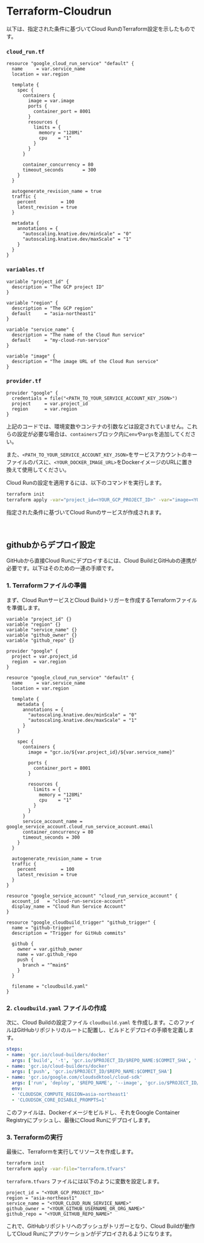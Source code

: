 # Terraform-Cloudrun


以下は、指定された条件に基づいてCloud RunのTerraform設定を示したものです。

### `cloud_run.tf`
```hcl
resource "google_cloud_run_service" "default" {
  name     = var.service_name
  location = var.region

  template {
    spec {
      containers {
        image = var.image
        ports {
          container_port = 8001
        }
        resources {
          limits = {
            memory = "128Mi"
            cpu    = "1"
          }
        }
      }

      container_concurrency = 80
      timeout_seconds       = 300
    }
  }

  autogenerate_revision_name = true
  traffic {
    percent         = 100
    latest_revision = true
  }

  metadata {
    annotations = {
      "autoscaling.knative.dev/minScale" = "0"
      "autoscaling.knative.dev/maxScale" = "1"
    }
  }
}
```

### `variables.tf`
```hcl
variable "project_id" {
  description = "The GCP project ID"
}

variable "region" {
  description = "The GCP region"
  default     = "asia-northeast1"
}

variable "service_name" {
  description = "The name of the Cloud Run service"
  default     = "my-cloud-run-service"
}

variable "image" {
  description = "The image URL of the Cloud Run service"
}
```

### `provider.tf`
```hcl
provider "google" {
  credentials = file("<PATH_TO_YOUR_SERVICE_ACCOUNT_KEY_JSON>")
  project     = var.project_id
  region      = var.region
}
```

上記のコードでは、環境変数やコンテナの引数などは設定されていません。これらの設定が必要な場合は、`containers`ブロック内に`env`や`args`を追加してください。

また、`<PATH_TO_YOUR_SERVICE_ACCOUNT_KEY_JSON>`をサービスアカウントのキーファイルのパスに、`<YOUR_DOCKER_IMAGE_URL>`をDockerイメージのURLに置き換えて使用してください。

Cloud Runの設定を適用するには、以下のコマンドを実行します。

```sh
terraform init
terraform apply -var="project_id=<YOUR_GCP_PROJECT_ID>" -var="image=<YOUR_DOCKER_IMAGE_URL>"
```

指定された条件に基づいてCloud Runのサービスが作成されます。


<br>


## githubからデプロイ設定 

GitHubから直接Cloud Runにデプロイするには、Cloud BuildとGitHubの連携が必要です。以下はそのための一連の手順です。

### 1. Terraformファイルの準備

まず、Cloud RunサービスとCloud Buildトリガーを作成するTerraformファイルを準備します。

```hcl
variable "project_id" {}
variable "region" {}
variable "service_name" {}
variable "github_owner" {}
variable "github_repo" {}

provider "google" {
  project = var.project_id
  region  = var.region
}

resource "google_cloud_run_service" "default" {
  name     = var.service_name
  location = var.region

  template {
    metadata {
      annotations = {
        "autoscaling.knative.dev/minScale" = "0"
        "autoscaling.knative.dev/maxScale" = "1"
      }
    }

    spec {
      containers {
        image = "gcr.io/${var.project_id}/${var.service_name}"
        
        ports {
          container_port = 8001
        }

        resources {
          limits = {
            memory = "128Mi"
            cpu    = "1"
          }
        }
      }
      service_account_name = google_service_account.cloud_run_service_account.email
      container_concurrency = 80
      timeout_seconds = 300
    }
  }

  autogenerate_revision_name = true
  traffic {
    percent         = 100
    latest_revision = true
  }
}

resource "google_service_account" "cloud_run_service_account" {
  account_id   = "cloud-run-service-account"
  display_name = "Cloud Run Service Account"
}

resource "google_cloudbuild_trigger" "github_trigger" {
  name = "github-trigger"
  description = "Trigger for GitHub commits"
  
  github {
    owner = var.github_owner
    name = var.github_repo
    push {
      branch = "^main$"
    }
  }

  filename = "cloudbuild.yaml"
}

```

### 2. `cloudbuild.yaml` ファイルの作成

次に、Cloud Buildの設定ファイル `cloudbuild.yaml` を作成します。このファイルはGitHubリポジトリのルートに配置し、ビルドとデプロイの手順を定義します。

```yaml
steps:
- name: 'gcr.io/cloud-builders/docker'
  args: ['build', '-t', 'gcr.io/$PROJECT_ID/$REPO_NAME:$COMMIT_SHA', '.']
- name: 'gcr.io/cloud-builders/docker'
  args: ['push', 'gcr.io/$PROJECT_ID/$REPO_NAME:$COMMIT_SHA']
- name: 'gcr.io/google.com/cloudsdktool/cloud-sdk'
  args: ['run', 'deploy', '$REPO_NAME', '--image', 'gcr.io/$PROJECT_ID/$REPO_NAME:$COMMIT_SHA', '--region', 'asia-northeast1']
  env:
  - 'CLOUDSDK_COMPUTE_REGION=asia-northeast1'
  - 'CLOUDSDK_CORE_DISABLE_PROMPTS=1'
```

このファイルは、Dockerイメージをビルドし、それをGoogle Container Registryにプッシュし、最後にCloud Runにデプロイします。

### 3. Terraformの実行

最後に、Terraformを実行してリソースを作成します。

```sh
terraform init
terraform apply -var-file="terraform.tfvars"
```

`terraform.tfvars` ファイルには以下のように変数を設定します。

```hcl
project_id = "<YOUR_GCP_PROJECT_ID>"
region = "asia-northeast1"
service_name = "<YOUR_CLOUD_RUN_SERVICE_NAME>"
github_owner = "<YOUR_GITHUB_USERNAME_OR_ORG_NAME>"
github_repo = "<YOUR_GITHUB_REPO_NAME>"
```

これで、GitHubリポジトリへのプッシュがトリガーとなり、Cloud Buildが動作してCloud Runにアプリケーションがデプロイされるようになります。
